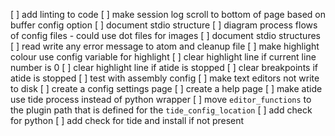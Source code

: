 [ ] add linting to code
[ ] make session log scroll to bottom of page based on buffer config option
[ ] document stdio structure
[ ] diagram process flows of config files - could use dot files for images
[ ] document stdio structures
[ ] read write any error message to atom and cleanup file
[ ] make highlight colour use config variable for highlight
[ ] clear highlight line if current line number is 0
[ ] clear highlight line if atide is stopped
[ ] clear breakpoints if atide is stopped
[ ] test with assembly config
[ ] make text editors not write to disk
[ ] create a config settings page
[ ] create a help page
[ ] make atide use tide process instead of python wrapper
[ ] move `editor_functions` to the plugin path that is defined for the `tide_config_location`
[ ] add check for python
[ ] add check for tide and install if not present
